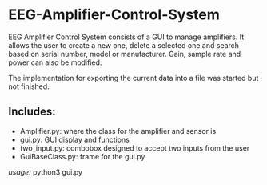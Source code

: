 # EEG-Amplifier-Control-System
EEG Amplifier Control System consists of a GUI to manage amplifiers. It allows the user to create a new one, delete a selected one and search based on serial number, model or manufacturer. Gain, sample rate and power can also be modified.

The implementation for exporting the current data into a file was started but not finished.

## Includes:
  - Amplifier.py: where the class for the amplifier and sensor is
  - gui.py: GUI display and functions
  - two_input.py: combobox designed to accept two inputs from the user
  - GuiBaseClass.py: frame for the gui.py

*usage:* python3 gui.py
